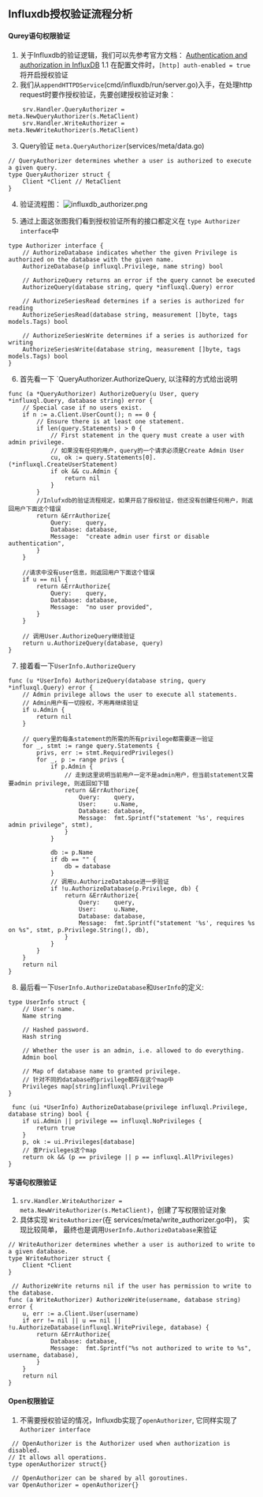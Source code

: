 ## Influxdb授权验证流程分析
#### Qurey语句权限验证
1. 关于Influxdb的验证逻辑，我们可以先参考官方文档： [Authentication and authorization in InfluxDB](https://docs.influxdata.com/influxdb/v1.6/administration/authentication_and_authorization/)
1.1 在配置文件时，`[http] auth-enabled = true` 将开启授权验证
2. 我们从`appendHTTPDService`(cmd/influxdb/run/server.go)入手，在处理http request时要作授权验证，先要创建授权验证对象：
```
    srv.Handler.QueryAuthorizer = meta.NewQueryAuthorizer(s.MetaClient)
	srv.Handler.WriteAuthorizer = meta.NewWriteAuthorizer(s.MetaClient)
```
3. Query验证 `meta.QueryAuthorizer`(services/meta/data.go)
```
// QueryAuthorizer determines whether a user is authorized to execute a given query.
type QueryAuthorizer struct {
	Client *Client // MetaClient
}
```
4. 验证流程图：
![influxdb_authorizer.png](https://upload-images.jianshu.io/upload_images/2020390-b48ad0dcdc945e48.png?imageMogr2/auto-orient/strip%7CimageView2/2/w/1240)

5. 通过上面这张图我们看到授权验证所有的接口都定义在 `type Authorizer interface`中
```
type Authorizer interface {
	// AuthorizeDatabase indicates whether the given Privilege is authorized on the database with the given name.
	AuthorizeDatabase(p influxql.Privilege, name string) bool

	// AuthorizeQuery returns an error if the query cannot be executed
	AuthorizeQuery(database string, query *influxql.Query) error

	// AuthorizeSeriesRead determines if a series is authorized for reading
	AuthorizeSeriesRead(database string, measurement []byte, tags models.Tags) bool

	// AuthorizeSeriesWrite determines if a series is authorized for writing
	AuthorizeSeriesWrite(database string, measurement []byte, tags models.Tags) bool
}
```
6. 首先看一下 `QueryAuthorizer.AuthorizeQuery, 以注释的方式给出说明
```
func (a *QueryAuthorizer) AuthorizeQuery(u User, query *influxql.Query, database string) error {
	// Special case if no users exist.
	if n := a.Client.UserCount(); n == 0 {
		// Ensure there is at least one statement.
		if len(query.Statements) > 0 {
			// First statement in the query must create a user with admin privilege.
            // 如果没有任何的用户，query的一个请求必须是Create Admin User
			cu, ok := query.Statements[0].(*influxql.CreateUserStatement)
			if ok && cu.Admin {
				return nil
			}
		}
        //Inlufxdb的验证流程规定，如果开启了授权验证，但还没有创建任何用户，则返回用户下面这个错误
		return &ErrAuthorize{
			Query:    query,
			Database: database,
			Message:  "create admin user first or disable authentication",
		}
	}

    //请求中没有user信息，则返回用户下面这个错误
	if u == nil {
		return &ErrAuthorize{
			Query:    query,
			Database: database,
			Message:  "no user provided",
		}
	}

    // 调用User.AuthorizeQuery继续验证
	return u.AuthorizeQuery(database, query)
}
```
7. 接着看一下`UserInfo.AuthorizeQuery`
```
func (u *UserInfo) AuthorizeQuery(database string, query *influxql.Query) error {
	// Admin privilege allows the user to execute all statements.
    // Admin用户有一切授权，不用再继续验证
	if u.Admin {
		return nil
	}

    // query里的每条statement的所需的所有privilege都需要逐一验证
	for _, stmt := range query.Statements {
		privs, err := stmt.RequiredPrivileges()
		for _, p := range privs {
			if p.Admin {
				// 走到这里说明当前用户一定不是admin用户，但当前statement又需要admin privilege, 则返回如下错
				return &ErrAuthorize{
					Query:    query,
					User:     u.Name,
					Database: database,
					Message:  fmt.Sprintf("statement '%s', requires admin privilege", stmt),
				}
			}

			db := p.Name
			if db == "" {
				db = database
			}
            // 调用u.AuthorizeDatabase进一步验证
			if !u.AuthorizeDatabase(p.Privilege, db) {
				return &ErrAuthorize{
					Query:    query,
					User:     u.Name,
					Database: database,
					Message:  fmt.Sprintf("statement '%s', requires %s on %s", stmt, p.Privilege.String(), db),
				}
			}
		}
	}
	return nil
}
```
8. 最后看一下`UserInfo.AuthorizeDatabase`和`UserInfo`的定义:
```
type UserInfo struct {
	// User's name.
	Name string

	// Hashed password.
	Hash string

	// Whether the user is an admin, i.e. allowed to do everything.
	Admin bool

	// Map of database name to granted privilege.
    // 针对不同的database的privilege都存在这个map中
	Privileges map[string]influxql.Privilege
}

 func (ui *UserInfo) AuthorizeDatabase(privilege influxql.Privilege, database string) bool {
	if ui.Admin || privilege == influxql.NoPrivileges {
		return true
	}
	p, ok := ui.Privileges[database]
    // 查Privileges这个map
	return ok && (p == privilege || p == influxql.AllPrivileges)
}
```

#### 写语句权限验证
1. `srv.Handler.WriteAuthorizer = meta.NewWriteAuthorizer(s.MetaClient)`，创建了写权限验证对象
2. 	具体实现 `WriteAuthorizer`(在 services/meta/write_authorizer.go中)， 实现比较简单， 最终也是调用`UserInfo.AuthorizeDatabase`来验证
```
// WriteAuthorizer determines whether a user is authorized to write to a given database.
type WriteAuthorizer struct {
	Client *Client
}

 // AuthorizeWrite returns nil if the user has permission to write to the database.
func (a WriteAuthorizer) AuthorizeWrite(username, database string) error {
	u, err := a.Client.User(username)
	if err != nil || u == nil || !u.AuthorizeDatabase(influxql.WritePrivilege, database) {
		return &ErrAuthorize{
			Database: database,
			Message:  fmt.Sprintf("%s not authorized to write to %s", username, database),
		}
	}
	return nil
}
```

#### Open权限验证
1. 不需要授权验证的情况，Influxdb实现了`openAuthorizer`, 它同样实现了`Authorizer interface`
```
 // OpenAuthorizer is the Authorizer used when authorization is disabled.
// It allows all operations.
type openAuthorizer struct{}

 // OpenAuthorizer can be shared by all goroutines.
var OpenAuthorizer = openAuthorizer{}
```
